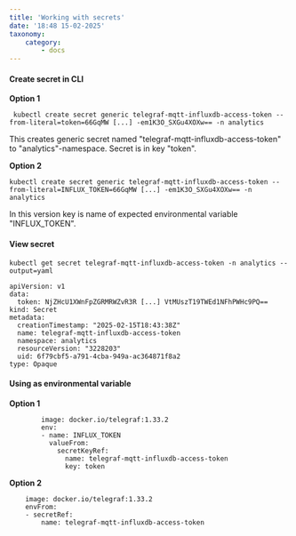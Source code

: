 ```yaml
---
title: 'Working with secrets'
date: '18:48 15-02-2025'
taxonomy:
    category:
        - docs
---
```


#### Create secret in CLI

**Option 1**

     kubectl create secret generic telegraf-mqtt-influxdb-access-token --from-literal=token=66GqMW [...] -em1K3O_SXGu4XOXw== -n analytics

This creates generic secret named "telegraf-mqtt-influxdb-access-token" to "analytics"-namespace. Secret is in key "token".

**Option 2**

    kubectl create secret generic telegraf-mqtt-influxdb-access-token --from-literal=INFLUX_TOKEN=66GqMW [...] -em1K3O_SXGu4XOXw== -n analytics
 
In this version key is name of expected environmental variable "INFLUX_TOKEN".
 

#### View secret

    kubectl get secret telegraf-mqtt-influxdb-access-token -n analytics --output=yaml

```
apiVersion: v1
data:
  token: NjZHcU1XWnFpZGRMRWZvR3R [...] VtMUszT19TWEd1NFhPWHc9PQ==
kind: Secret
metadata:
  creationTimestamp: "2025-02-15T18:43:38Z"
  name: telegraf-mqtt-influxdb-access-token
  namespace: analytics
  resourceVersion: "3228203"
  uid: 6f79cbf5-a791-4cba-949a-ac364871f8a2
type: Opaque
```

#### Using as environmental variable

**Option 1**

```
        image: docker.io/telegraf:1.33.2
        env:
        - name: INFLUX_TOKEN
          valueFrom:
            secretKeyRef:
              name: telegraf-mqtt-influxdb-access-token
              key: token
```
**Option 2**

```
    image: docker.io/telegraf:1.33.2
    envFrom:
    - secretRef:
        name: telegraf-mqtt-influxdb-access-token
 ```